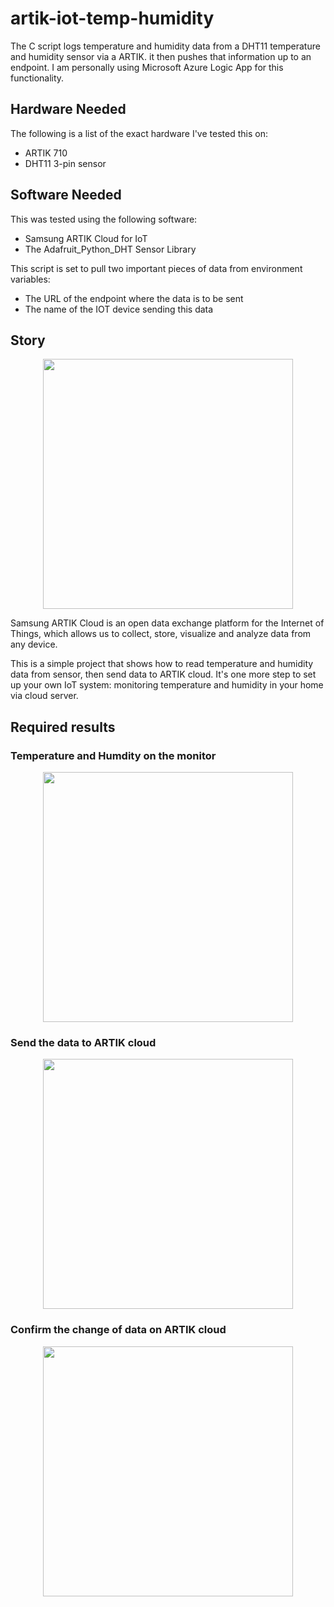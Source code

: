 # artik-iot-temp-humidity

The C script logs temperature and humidity data from a DHT11 temperature and humidity sensor via a ARTIK. it then pushes that information up to an endpoint. I am personally using Microsoft Azure Logic App for this functionality.

## Hardware Needed
The following is a list of the exact hardware I've tested this on:
- ARTIK 710
- DHT11 3-pin sensor

## Software Needed
This was tested using the following software:

- Samsung ARTIK Cloud for IoT
- The Adafruit_Python_DHT Sensor Library

This script is set to pull two important pieces of data from environment variables:

- The URL of the endpoint where the data is to be sent
- The name of the IOT device sending this data

## Story
<p align="center"><img src=https://user-images.githubusercontent.com/34092568/50639641-8a8c9400-0fa5-11e9-8878-8e36e17292f6.png width="400"></p>

Samsung ARTIK Cloud is an open data exchange platform for the Internet of Things, which allows us to collect, store, visualize and analyze data from any device.

This is a simple project that shows how to read temperature and humidity data from sensor, then send data to ARTIK cloud. It's one more step to set up your own IoT system: monitoring temperature and humidity in your home via cloud server.

## Required results

### Temperature and Humdity on the monitor
<p align="center"><img src="https://user-images.githubusercontent.com/34092568/50632863-9029b000-0f8c-11e9-82b6-d4e887c9243c.png" width="400"></p>

### Send the data to ARTIK cloud
<p align="center"><img src="https://user-images.githubusercontent.com/34092568/50632864-9029b000-0f8c-11e9-9ebc-a7e962fb6ae5.png" width="400"></p>

### Confirm the change of data on ARTIK cloud
<p align="center"><img src="https://user-images.githubusercontent.com/34092568/50632866-9029b000-0f8c-11e9-806e-e5c8e20f85d0.png" width="400"></p>

